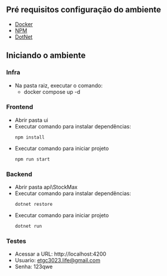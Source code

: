 ## Pré requisitos configuração do ambiente

- [Docker](https://docs.docker.com/desktop/install/windows-install/)
- [NPM](https://nodejs.org/en/download/package-manager)
- [DotNet](https://dotnet.microsoft.com/pt-br/download)


## Iniciando o ambiente

### Infra

- Na pasta raiz, executar o comando:
    - docker compose up -d

### Frontend

- Abrir pasta ui
- Executar comando para instalar dependências:
  ``` 
  npm install
  ```
- Executar comando para iniciar projeto
  ```
  npm run start
  ```

### Backend
- Abrir pasta api\StockMax
- Executar comando para instalar dependências:
  ``` 
  dotnet restore
  ```
- Executar comando para iniciar projeto
  ```
  dotnet run
  ```
### Testes

- Acessar a URL: http://localhost:4200
- Usuario: etgc3023.life@gmail.com
- Senha: 123qwe